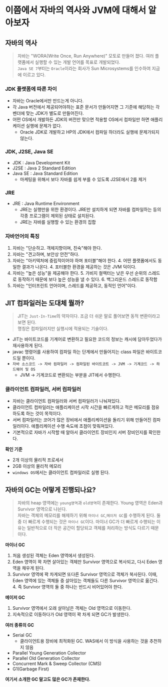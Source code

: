 # 이쯤에서 자바의 역사와 JVM에 대해서 알아보자

## 자바의 역사
> 자바는 "WORA(Write Once, Run Anywhere)" 모토로 만들어 졌다. 여러 플랫폼에서 실행할 수 있는 개발 언어를 목표로 개발되었다.  
> `Java SE 7`부터는 `Oracle`이라는 회사가 Sun Microsystems를 인수하여 지금에 이르고 있다.

### JDK 플랫폼에 따른 차이
- 자바는 Oracle에서만 만드는게 아니다.
- 각 Java 버전에서 제공되어야하는 표준 문서가 만들어지면 그 기준에 해당하는 각 벤더에 맞는 JDK가 별도로 만들어진다.
- 어떤 OS에서 개발하든 JDK의 버전만 맞으면 적용할 OS에서 컴파일만 하면 애플리케이션 실행에 문제가 없다.
  - Oracle JDK로 개발하고 HP의 JDK에서 컴파일 하더라도 실행에 문제가되지 않는다.

### JDK, J2SE, Java SE 
- JDK : Java Development Kit
- J2SE : Java 2 Standard Edition
- Java SE : Java Standard Edition
  - 마케팅을 위해서 보다 자바를 쉽게 부를 수 있도록 J2SE에서 2를 제거

### JRE
- JRE : Java Runtime Environment 
  - JRE는 실행만을 위한 환경이다. JRE만 설치하게 되면 자바를 컴파일하는 등의 각종 프로그램이 제외된 상태로 설치된다.
  - JRE는 자바를 실행할 수 있는 환경의 집합 

### 자바언어의 특징
1. 자바는 "단순하고. 객체지향이며, 친숙"해야 한다.
2. 자바는 "견고하며, 보안상 안전"하다.
3. 자바는 "아키텍처에 중립적이어야 하며 포터블"해야 한다.
   4. 어떤 플랫폼에서도 동일한 결과가 나온다.
   4. 포터블한 환경을 제공하는 것은 JVM 덕이다. 
4. 자바는 "높은 성능"을 제공해야 한다.
   5. 가비지 컬렉터는 낮은 우선 순위의 스레드로 동작하기 때문에 보다 높은 성능을 낼 수 있다.
   6. 백그리운드 스레드로 동작함 
5. 자바는 "인터프린트 언어이며, 스레드를 제공하고, 동적인 언어"이다.


## JIT 컴파일러는 도대체 뭘까?
> JIT는 `Just-In-Time`의 약자이다. 조금 더 쉬운 말로 풀어보면 동적 변환이라고 보면 된다.  
> 명칭은 컴파일러지만 실행시에 적용되는 기술이다.

- JIT는 바이트코드를 기계어로 변환하고 필요한 코드의 정보는 캐시에 담아두었다가 재사용하게 된다.
- javac 명령어를 사용하여 컴파일 하는 단계에서 만들어지는 class 파일은 바이트코드일 뿐이다.
- `자바 소스코드 -> 자바 컴파일러 -> 컴파일된 바이트코트 -> JVM -> 기계코드 -> 하드웨어 및 OS`
  - JVM -> 기계코드로 변환되는 부분을 JIT에서 수행한다.

### 클라이언트 컴파일러, 서버 컴파일러
- 자바는 클라이언트 컴파일러와 서버 컴파일러가 나눠져있다. 
- 클라이언트 컴파일러는 애플리케이션 시작 시간을 빠르게하고 적은 메모리를 점유하도록 하는 것이 목적이다.
- 서버 컴파일러는 코어가 많은 장비에서 애플리케이션을 돌리기 위해 만들어진 컴파일러이다. 애플리케이션 수행 속도에 초점이 맞춰져있다.
- 기본적으로 자바가 시작할 때 알아서 클라이언트 장비인지 서버 장비인지를 확인한다.

**확인 기준**
- 2개 이상의 물리적 프로세서
- 2GB 이상의 물리적 메모리
- `windows OS`에서는 클라이언트 컴파일러로 실행 된다.

## 자바의 GC는 어떻게 진행되나요?
> 자바의 heap 영역에는 `young영역`과 `old영역`이 존재한다. Young 영역은 Eden과 Survivor 영역으로 나뉜다.   
> 자바는 객체의 메모리를 해제하기 위해 `마이너 GC`,`메이저 GC`를 수행하게 된다. 둘 중 더 빠르게 수행되는 것은 `마이너 GC`이다.
> 마이너 GC가 더 빠르게 수행되는 이유는 일반적으로 더 작은 공간이 할당되고 객체를 처리하는 방식도 다르기 때문이다. 

**마이너 GC**
1. 처음 생성된 객체는 Eden 영역에서 생성된다.
2. Eden 영역이 꽉 차면 살아있는 객체만 Survivor 영역으로 복사되고, 다시 Eden 영역을 채우게 된다.
3. Survivor 영역에 꽉 차게되면 또다른 Survivor 영역으로 객체가 복사된다. 이때, Eden 영역에 있는 객체들 중 살아있는 객체들도 다른 Survivor 영역으로 옮긴다.
   4. 즉 Survivor 영역의 둘 중 하나는 반드시 비어있어야 한다.

**메이저 GC**
1. Survivor 영역에서 오래 살아남은 객체는 Old 영역으로 이동한다. 
2. 지속적으로 이동하다가 Old 영역이 꽉 차게 되면 GC가 발생한다.

**여러 종류의 GC**
- Serial GC 
  - 클라이언트용 장비에 최적화된 GC. WAS에서 이 방식을 사용하는 것을 추천하지 않음 
- Parallel Young Generation Collector
- Parallel Old Generation Collector
- Concurrent Mark & Sweep Collector (CMS)
- G1(Garbage First)

**여기서 소개한 GC 말고도 많은 GC가 존재한다.**